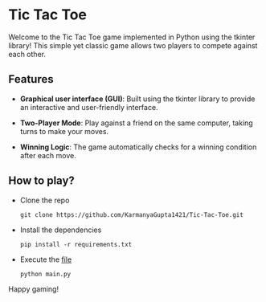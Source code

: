 # Tic Tac Toe
Welcome to the Tic Tac Toe game implemented in Python using the tkinter library! This simple yet classic game allows two players to compete against each other.

## Features
- <b>Graphical user interface (GUI)</b>: Built using the tkinter library to provide an interactive and user-friendly interface.

- <b>Two-Player Mode</b>: Play against a friend on the same computer, taking turns to make your moves.

- <b>Winning Logic</b>: The game automatically checks for a winning condition after each move.

## How to play?

- Clone the repo 
    ```
    git clone https://github.com/KarmanyaGupta1421/Tic-Tac-Toe.git
    ```
- Install the dependencies
    ```
    pip install -r requirements.txt
    ```
- Execute the [file](tic_tac_toe_4.0.py)
    ```
    python main.py
    ```

Happy gaming!